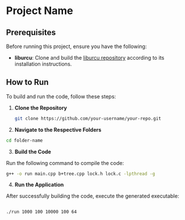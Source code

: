 
# Project Name

## Prerequisites

Before running this project, ensure you have the following:

- **liburcu**: Clone and build the [liburcu repository](link-to-liburcu-repo) according to its installation instructions.

## How to Run

To build and run the code, follow these steps:

1. **Clone the Repository**
   
   ```bash
   git clone https://github.com/your-username/your-repo.git
   ```
   
2. **Navigate to the Respective Folders**

```bash
cd folder-name
```
3. **Build the Code**

Run the following command to compile the code:

```bash
g++ -o run main.cpp b+tree.cpp lock.h lock.c -lpthread -g
```
4. **Run the Application**

After successfully building the code, execute the generated executable:

```bash

./run 1000 100 10000 100 64
```
